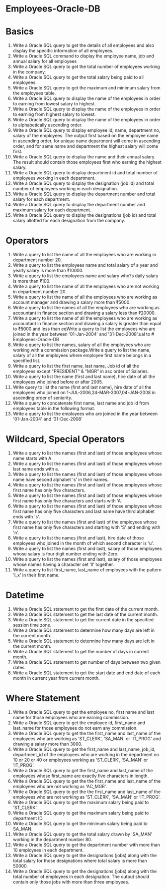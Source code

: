 # Employees-Oracle-DB

# Basics

1. Write a Oracle SQL query to get the details of all employees and also display the specific information of all employees.
2. Write a Oracle SQL command to display the employee name, job and annual salary for all employees
3. Write a Oracle SQL query to get the total number of employees working in the company.
4. Write a Oracle SQL query to get the total salary being paid to all employees.
5. Write a Oracle SQL query to get the maximum and minimum salary from the employees table.
6. Write a Oracle SQL query to display the name of the employees in order to earning from lowest salary to highest.
7. Write a Oracle SQL query to display the name of the employees in order to earning from highest salary to lowest.
8. Write a Oracle SQL query to display the name of the employees in order to alphabetically ascending order.
9. Write a Oracle SQL query to display employee id, name, department no, salary of the employees. The output first based on the employee name in ascending order, for unique name department will come in ascending order, and for same name and department the highest salary will come first.
10. Write a Oracle SQL query to display the name and their annual salary. The result should contain those employees first who earning the highest salary.
11. Write a Oracle SQL query to display department id and total number of employees working in each department.
12. Write a Oracle SQL query to display the designation (job id) and total number of employees working in each designation.
13. Write a Oracle SQL query to display the department number and total salary for each department.
14. Write a Oracle SQL query to display the department number and maximum salary for each department.
15. Write a Oracle SQL query to display the designations (job id) and total salary allotted for each designation from the company.

# Operators

1. Write a query to list the name of all the employees who are working in department number 20.
2. Write a query to list the employees name and total salary of a year and yearly salary is more than ₹10000.
3. Write a query to list the employees name and salary who?s daily salary is more than ₹100.
4. Write a query to list the name of all the employees who are not working in department number 20.
5. Write a query to list the name of all the employees who are working as account manager and drawing a salary more than ₹5000.
6. Write a query to list the names of all the employees who are working as accountant in finance section and drawing a salary less than ₹20000.
7. Write a query to list the name of all the employees who are working as accountant in finance section and drawing a salary is greater than equal to ₹5000 and less than eqWrite a query to list the employees who are joined in the year between '01-Jan-2004' and '31-Dec-2008'.ual to # Employees-Oracle-DB
8. Write a query to list the names, salary of all the employees who are working with a commission package.Write a query to list the name, salary of all the employees where employee first name belongs in a specified list.
9. Write a query to list the first name, last name, Job id of all the employees except "PRESIDENT" & "MGR" in asc order of Salaries.
10. Write a query to list the name (first and last name), hire date of all the employees who joined before or after 2005.
11. Write query to list the name (first and last name), hire date of all the employees who joined on 1-JUL-2006,24-MAR-2007,04-JAN-2008 in ascending order of seniority.
12. Write a query to concatenate first name, last name and job id from employees table in the following format.
13. Write a query to list the employees who are joined in the year between '01-Jan-2004' and '31-Dec-2008'

# Wildcard, Special Operators

1. Write a query to list the names (first and last) of those employees whose name starts with A.
2. Write a query to list the names (first and last) of those employees whose last name ends with a.
3. Write a query to list the names (first and last) of those employees whose name have second alphabet 's' in their names.
4. Write a query to list the names (first and last) of those employees whose first name has only five characters.
5. Write a query to list the names (first and last) of those employees whose first name has only five characters and starts with 'A'.
6. Write a query to list the names (first and last) of those employees whose first name has only five characters and last name have third alphabet ends with 's'.
7. Write a query to list the names (first and last) of the employees whose first name has only five characters and starting with 'S' and ending with 'n'.
8. Write a query to list the names (first and last), hire date of those employees who joined in the month of which second character is 'u'.
9. Write a query to list the names (first and last), salary of those employees whose salary is four digit number ending with Zero.
10. Write a query to list the names (first and last), salary of those employees whose names having a character set 'll' together.
11. Write a query to list first_name, last_name of employees with the pattern 'l_x' in their first name.

# Datetime

1. Write a Oracle SQL statement to get the first date of the current month.
2. Write a Oracle SQL statement to get the last date of the current month.
3. Write a Oracle SQL statement to get the current date in the specified session time zone.
4. Write a Oracle SQL statement to determine how many days are left in the current month.
5. Write a Oracle SQL statement to determine how many days are left in the current month.
6. Write a Oracle SQL statement to get the number of days in current month.
7. Write a Oracle SQL statement to get number of days between two given dates.
8. Write a Oracle SQL statement to get the start date and end date of each month in current year from current month.

# Where Statement

1. Write a Oracle SQL query to get the employee no, first name and last name for those employees who are earning commission.
2. Write a Oracle SQL query to get the employee id, first_name and last_name for those employees do not earn any commission.
3. Write a Oracle SQL query to get the the first_name and last_name of the employees who are working as 'ST_CLERK', 'SA_MAN' or 'IT_PROG' and drawing a salary more than 3000.
4. Write a Oracle SQL query to get the first_name and last_name, job_id, department_id of the employees who are working in the department no 10 or 20 or 40 or employees working as 'ST_CLERK', 'SA_MAN' or 'IT_PROG'.
5.  Write a Oracle SQL query to get the first_name and last_name of the employees whose first_name are exactly five characters in length.
6.  Write a Oracle SQL query to get the the first_name and last_name of the employees who are not working as 'AC_MGR'.
7.  Write a Oracle SQL query to get the the first_name and last_name of the employees who are not working as 'ST_CLERK', 'SA_MAN' or 'IT_PROG'.
8.  Write a Oracle SQL query to get the maximum salary being paid to 'ST_CLERK'.
9.  Write a Oracle SQL query to get the maximum salary being paid to department ID.
10. Write a Oracle SQL query to get the minimum salary being paid to SA_MAN.
11. Write a Oracle SQL query to get the total salary drawn by 'SA_MAN' working in the department number 80.
12. Write a Oracle SQL query to get the department number with more than 10 employees in each department.
13. Write a Oracle SQL query to get the designations (jobs) along with the total salary for those designations where total salary is more than 50000.
14.  Write a Oracle SQL query to get the designations (jobs) along with the total number of employees in each designation. The output should contain only those jobs with more than three employees.

